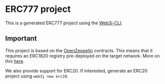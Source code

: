 # ERC777 project
This is a generated ERC777 project using the [Web3j-CLI](https://docs.web3j.io/latest).

## Important
This project is based on the [OpenZeppelin](https://github.com/OpenZeppelin/openzeppelin-contracts) contracts.
This means that it requires an ERC1820 registry pre-deployed on the target network. More on this [here](https://forum.openzeppelin.com/t/simple-erc777-token-example/746).

We also provide support for ERC20. If interested, generate an ERC20 project using `web3j new erc20`.